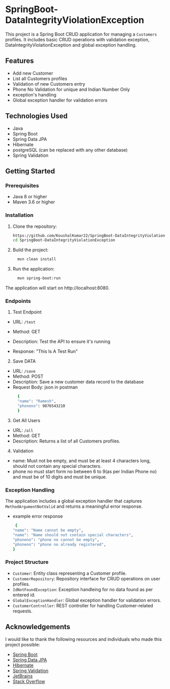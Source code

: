 # SpringBoot-DataIntegrityViolationException

This project is a Spring Boot CRUD application for managing a `Customers` profiles. It includes basic CRUD operations with validation exception, DataIntegrityViolationException and global exception handling.

## Features

- Add new Customer
- List all Customers profiles
- Validation of new Customers entry
- Phone No Validation for unique and Indian Number Only
- exception's handling
- Global exception handler for validation errors

## Technologies Used

- Java
- Spring Boot
- Spring Data JPA
- Hibernate
- postgreSQL (can be replaced with any other database)
- Spring Validation

## Getting Started

### Prerequisites

- Java 8 or higher
- Maven 3.6 or higher

### Installation

1. Clone the repository:
   ```sh
   https://github.com/KoushalKumar22/SpringBoot-DataIntegrityViolationException.git
   cd SpringBoot-DataIntegrityViolationException
2. Build the project:
   ```sh
     mvn clean install
3. Run the application:
   ```sh
     mvn spring-boot:run
The application will start on http://localhost:8080.

### Endpoints

1. Test Endpoint
- URL: `/test`

- Method: GET

- Description: Test the API to ensure it's running

- Response: "This Is A Test Run"

2. Save DATA
- URL: `/save`
- Method: POST
- Description: Save a new customer data record to the database
- Request Body: json in postman
  ```sh
    {
    "name": "Ramesh",
    "phoneno": 9876543210
    }

3. Get All Users
- URL: `/all`
- Method: GET
- Description: Returns a list of all Customers profiles.
  
4. Validation
- name: Must not be empty, and must be at least 4 characters long, should not contain any special characters.
- phone no must start form no between 6 to 9(as per Indian Phone no) and must be of 10 digits and must be unique.

### Exception Handling

The application includes a global exception handler that captures `MethodArgumentNotValid` and returns a meaningful error response.
- example error response
  ```sh
   {
  "name": "Name cannot be empty",
  "name": "Name should not contain special characters",
  "phoneno": "phone no cannot be empty",
  "phoneno": "phone no already registered",
  }
### Project Structure

- `Customer`: Entity class representing a Customer profile.
- `CustomerRepository`: Repository interface for CRUD operations on user profiles.
- `IdNotFoundException`: Exception handleing for no data found as per entered id.
- `GlobalExceptionHandler`: Global exception handler for validation errors.
- `CustomerController`: REST controller for handling Customer-related requests.

## Acknowledgements

I would like to thank the following resources and individuals who made this project possible:

- [Spring Boot](https://spring.io/projects/spring-boot)
- [Spring Data JPA](https://spring.io/projects/spring-data-jpa)
- [Hibernate](http://hibernate.org/)
- [Spring Validation](https://docs.spring.io/spring-framework/docs/current/reference/html/core.html#validation)
- [JetBrains](https://www.jetbrains.com/idea/)
- [Stack Overflow](https://stackoverflow.com/)
